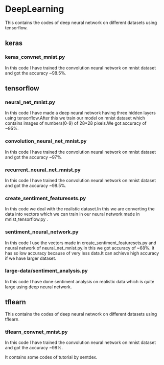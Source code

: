 # **DeepLearning**
This contains the codes of deep neural network on different datasets using tensorflow.

## **keras**

### keras_convnet_mnist.py
In this code I have trained the convolution neural network on mnist dataset and got the accuracy ~98.5%.

## **tensorflow**

### neural_net_mnist.py
In this code I have made a deep neural network having three hidden layers using tensorflow.After this we train our
model on mnist dataset which contains images of numbers(0-9) of 28*28 pixels.We got accuracy of ~95%.

### convolution_neural_net_mnist.py
In this code I have trained the convolution neural network on mnist dataset and got the accuracy ~97%.

### recurrent_neural_net_mnist.py
In this code I have trained the convolution neural network on mnist dataset and got the accuracy ~98.5%.

### create_sentiment_featuresets.py
In this code we deal with the realistic dataset.In this we are converting the data into vectors which we can train in our neural network made in mnist_tensorflow.py .

### sentiment_neural_network.py
In this code I use the vectors made in create_sentiment_featuresets.py and neural network of neural_net_mnist.py.In this we got accuracy of ~68%. It has so low accuracy because of very less data.It can achieve high accuracy if we have larger dataset. 

### large-data/sentiment_analysis.py
In this code I have done sentiment analysis on realistic data which is quite large using deep neural network.

## **tflearn**
This contains the codes of deep neural network on different datasets using tflearn.

### tflearn_convnet_mnist.py
In this code I have trained the convolution neural network on mnist dataset and got the accuracy ~98%.

It contains some codes of tutorial by sentdex.
